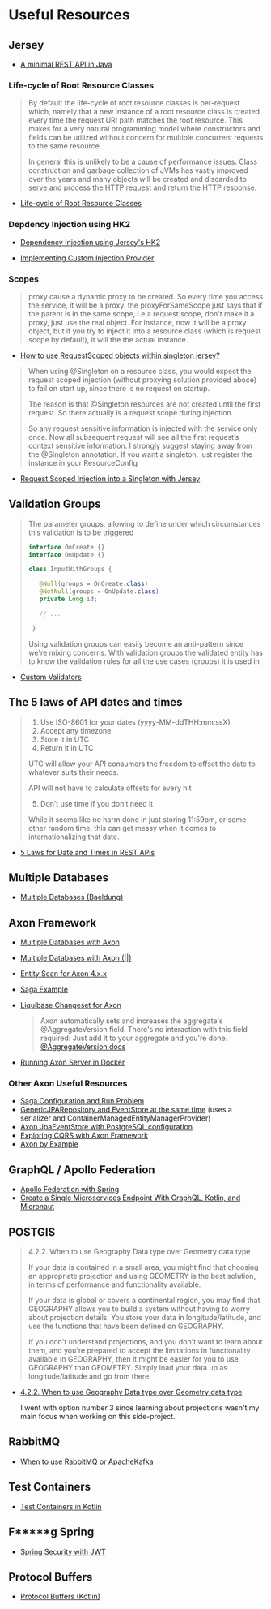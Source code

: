 # Useful Resources

## Jersey

- [A minimal REST API in Java](https://notes.eatonphil.com/a-minimal-rest-api-in-java.html)

### Life-cycle of Root Resource Classes

> By default the life-cycle of root resource classes is per-request which, namely that a new instance of a root resource class is created every time the request URI path matches the root resource.
> This makes for a very natural programming model where constructors and fields can be utilized without concern for multiple concurrent requests to the same resource.
>
> In general this is unlikely to be a cause of performance issues.
> Class construction and garbage collection of JVMs has vastly improved over the years and many objects will be created and discarded to serve and process the HTTP request and return the HTTP response.

- [Life-cycle of Root Resource Classes](https://eclipse-ee4j.github.io/jersey.github.io/documentation/latest/jaxrs-resources.html#d0e2692)

### Depdency Injection using HK2

- [Dependency Injection using Jersey's HK2](https://riptutorial.com/jersey/example/23632/basic-dependency-injection-using-jersey-s-hk2)

- [Implementing Custom Injection Provider](https://eclipse-ee4j.github.io/jersey.github.io/documentation/latest/ioc.html#d0e17204)

### Scopes

> proxy cause a dynamic proxy to be created. So every time you access the service, it will be a proxy.
> the proxyForSameScope just says that if the parent is in the same scope, i.e a request scope, don't make it a proxy, just use the real object. For instance, now it will be a proxy object, but if you try to inject it into a resource class (which is request scope by default), it will the the actual instance.

- [How to use RequestScoped objects within singleton jersey?](https://stackoverflow.com/a/41633475/821110)

> When using @Singleton on a resource class, you would expect the request scoped injection (without proxying solution provided aboce) to fail on start up, since there is no request on startup.
>
> The reason is that @Singleton resources are not created until the first request.
> So there actually is a request scope during injection.
>
> So any request sensitive information is injected with the service only once.
> Now all subsequent request will see all the first request’s context sensitive information.
> I strongly suggest staying away from the @Singleton annotation. If you want a singleton, just register the instance in your ResourceConfig

- [Request Scoped Injection into a Singleton with Jersey](https://psamsotha.github.io/jersey/2015/12/16/request-scope-into-singleton-scope.html)

## Validation Groups

> The parameter groups, allowing to define under which circumstances this validation is to be triggered
>
> ```java
> interface OnCreate {}
> interface OnUpdate {}
> ```
>
> ```java
> class InputWithGroups {
>
>    @Null(groups = OnCreate.class)
>    @NotNull(groups = OnUpdate.class)
>    private Long id;
>
>    // ...
>
>  }
> ```
>
> Using validation groups can easily become an anti-pattern since we're mixing concerns. With validation groups the validated entity has to know the validation rules for all the use cases (groups) it is used in

- [Custom Validators](https://reflectoring.io/bean-validation-with-spring-boot/#implementing-a-custom-validator)

## The 5 laws of API dates and times

> 1. Use ISO-8601 for your dates (yyyy-MM-ddTHH:mm:ssX)
> 2. Accept any timezone
> 3. Store it in UTC
> 4. Return it in UTC
>
> UTC will allow your API consumers the freedom to offset the date to whatever suits their needs.
>
> API will not have to calculate offsets for every hit
>
> 5. Don’t use time if you don’t need it
>
> While it seems like no harm done in just storing 11:59pm, or some other random time, this can get messy when it comes to internationalizing that date.

- [5 Laws for Date and Times in REST APIs](http://apiux.com/2013/03/20/5-laws-api-dates-and-times/)

## Multiple Databases

- [Multiple Databases (Baeldung)](https://www.baeldung.com/spring-data-jpa-multiple-databases)

## Axon Framework

- [Multiple Databases with Axon](https://groups.google.com/forum/#!topic/axonframework/jXjfO_DNpoU)
- [Multiple Databases with Axon (||)](https://stackoverflow.com/a/61885471)
- [Entity Scan for Axon 4.x.x](https://groups.google.com/forum/#!topic/axonframework/ZZvbIugSfko)
- [Saga Example](https://github.com/AxonFramework/Axon-trader/blob/master/orders/src/main/java/org/axonframework/samples/trader/orders/command/SellTradeManagerSaga.java)
- [Liquibase Changeset for Axon](https://github.com/bilak/axon-poc/blob/master/without-event-sourcing/src/main/resources/db/changelog/db-changelog-master.xml#L6-L121)

  > Axon automatically sets and increases the aggregate's @AggregateVersion field. There's no interaction with this field required: Just add it to your aggregate and you're done.
  > [@AggregateVersion docs](https://github.com/AxonFramework/AxonFramework/issues/721)

- [Running Axon Server in Docker](https://axoniq.io/blog-overview/running-axon-server-in-docker#0)

### Other Axon Useful Resources

- [Saga Configuration and Run Problem](https://groups.google.com/forum/#!topic/axonframework/EaHY4PgGQo8)
- [GenericJPARepository and EventStore at the same time](https://groups.google.com/forum/#!topic/axonframework/IX560dZx77U) (uses a serializer and ContainerManagedEntityManagerProvider)
- [Axon JpaEventStore with PostgreSQL configuration](https://groups.google.com/forum/#!topic/axonframework/R-QoZMlj2mM)
- [Exploring CQRS with Axon Framework](https://www.geekabyte.io/2015/10/exploring-cqrs-with-axon-framework_13.html)
- [Axon by Example](https://sgitario.github.io/axon-by-example/)

## GraphQL / Apollo Federation

- [Apollo Federation with Spring](https://github.com/apollographql/federation-jvm/tree/master/spring-example)
- [Create a Single Microservices Endpoint With GraphQL, Kotlin, and Micronaut ](https://dzone.com/articles/how-to-graphql-in-kotlin-and-micronaut)

## POSTGIS

> 4.2.2. When to use Geography Data type over Geometry data type
>
> If your data is contained in a small area, you might find that choosing an appropriate projection and using GEOMETRY is the best solution, in terms of performance and functionality available.
>
> If your data is global or covers a continental region, you may find that GEOGRAPHY allows you to build a system without having to worry about projection details. You store your data in longitude/latitude, and use the functions that have been defined on GEOGRAPHY.
>
> If you don't understand projections, and you don't want to learn about them, and you're prepared to accept the limitations in functionality available in GEOGRAPHY, then it might be easier for you to use GEOGRAPHY than GEOMETRY. Simply load your data up as longitude/latitude and go from there.

- [4.2.2. When to use Geography Data type over Geometry data type](https://postgis.net/docs/manual-2.1/using_postgis_dbmanagement.html#PostGIS_GeographyVSGeometry)

  I went with option number 3 since learning about projections wasn't my main focus when working on this side-project.

## RabbitMQ

- [When to use RabbitMQ or ApacheKafka](https://www.cloudamqp.com/blog/2019-12-12-when-to-use-rabbitmq-or-apache-kafka.html)

## Test Containers

- [Test Containers in Kotlin](https://rieckpil.de/testing-spring-boot-applications-with-kotlin-and-testcontainers/)

## F*****g Spring

- [Spring Security with JWT](https://www.toptal.com/spring/spring-security-tutorial)

## Protocol Buffers

- [Protocol Buffers (Kotlin)](https://developers.google.com/protocol-buffers/docs/reference/kotlin-generated)